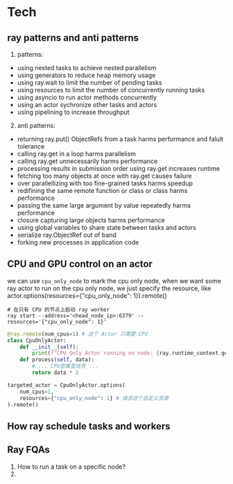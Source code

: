 # Tech

## ray patterns and anti patterns

1. patterns:
- using nested tasks to achieve nested parallelism
- using generators to reduce heap memory usage
- using ray.wait to limit the number of pending tasks
- using resources to limit the number of concurrently running tasks
- using asyncio to run actor methods concurrently
- using an actor sychronize other tasks and actors
- using pipelining to increase throughput

2. anti patterns:
- returning ray.put() ObjectRefs from a task harms performance and falult tolerance
- calling ray.get in a loop harms parallelism
- calling ray.get unnecessarily harms performance
- processing results in submission order using ray.get increases runtime
- fetching too many objects at once with ray.get causes failure
- over parallellizing with too fine-grained tasks harms speedup
- redifining the same remote function or class or class harms performance
- passing the same large argument by value repeatedly harms performance
- closure capturing large objects harms performance
- using global variables to share state between tasks and actors
- serialize ray.ObjectRef out of band
- forking new processes in application code

## CPU and GPU control on an actor

we can use `cpu_only_node` to mark the cpu only node, when we want some ray actor to run on the cpu only node, we just specify the resource, like actor.options(resources={"cpu_only_node": 1}).remote()
```shell
# 在只有 CPU 的节点上启动 ray worker
ray start --address='<head_node_ip>:6379' --resources='{"cpu_only_node": 1}'
```

```python
@ray.remote(num_cpus=1) # 这个 Actor 只需要 CPU
class CpuOnlyActor:
    def __init__(self):
        print(f"CPU Only Actor running on node: {ray.runtime_context.get_runtime_context().get_node_id()}")
    def process(self, data):
        # ... CPU密集型任务 ...
        return data * 2

targeted_actor = CpuOnlyActor.options(
    num_cpus=1,
    resources={"cpu_only_node": 1} # 请求这个自定义资源
).remote()
```

## How ray schedule tasks and workers





## Ray FQAs

1. How to run a task on a specific node?
2. 